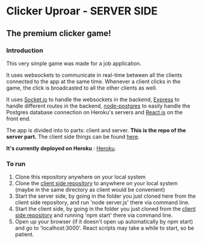 # Clicker Uproar - SERVER SIDE

## The premium clicker game!

### Introduction

This very simple game was made for a job application.

It uses websockets to communicate in real-time between all the clients connected to the app at the same time. Whenever a client clicks in the game,
the click is broadcasted to all the other clients as well.

It uses [Socket.io](https://socket.io/) to handle the websockets in the backend, [Express](https://expressjs.com/) to handle different routes in the
backend, [node-postgres](https://www.npmjs.com/package/pg) to easily handle the Postgres database connection on Heroku's servers and [React.js](https://reactjs.org/) on the front end.

The app is divided into to parts: client and server. **This is the repo of the server part.** The client side things can be found [here](https://github.com/f4irline/clicker-uproar-client).

**It's currently deployed on Heroku** : [Heroku](https://clicker-uproar-thegame.herokuapp.com/).

### To run

1. Clone this repository anywhere on your local system
2. Clone the [client side repository](https://github.com/f4irline/clicker-uproar-client) to anywhere on your local system (maybe in the same directory as client would be convenient)
3. Start the server side, by going in the folder you just cloned here from the client side repository, and run 'node server.js' there via command line.
4. Start the client side, by going in the folder you just cloned from the [client side repository](https://github.com/f4irline/clicker-uproar-client) and running 'npm start' there via command line.
5. Open up your browser (if it doesn't open up automatically by npm start) and go to 'localhost:3000'. React scripts may take a while to start, so be patient.